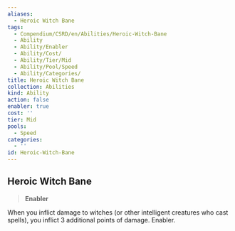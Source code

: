 ```yaml
---
aliases:
  - Heroic Witch Bane
tags:
  - Compendium/CSRD/en/Abilities/Heroic-Witch-Bane
  - Ability
  - Ability/Enabler
  - Ability/Cost/
  - Ability/Tier/Mid
  - Ability/Pool/Speed
  - Ability/Categories/
title: Heroic Witch Bane
collection: Abilities
kind: Ability
action: false
enabler: true
cost: ''
tier: Mid
pools:
  - Speed
categories:
  - ''
id: Heroic-Witch-Bane
---
```

## Heroic Witch Bane                                                       
>**Enabler**    
When you inflict damage to witches (or other intelligent creatures who cast spells), you inflict 3 additional points of damage. Enabler.
